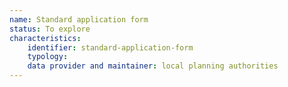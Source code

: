 ```yaml
---
name: Standard application form
status: To explore
characteristics:
    identifier: standard-application-form
    typology: 
    data provider and maintainer: local planning authorities
---
```


